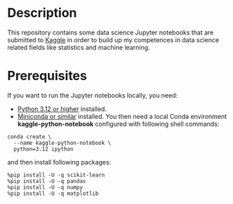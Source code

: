 # Description

This repository contains some data science Jupyter notebooks that are submitted to [Kaggle](https://www.kaggle.com/davytoch) in order to build up my competences in data science related fields like statistics and machine learning.

# Prerequisites

If you want to run the Jupyter notebooks locally, you need: 

- [Python 3.12 or higher](https://www.python.org/) installed.
- [Miniconda or similar](https://docs.anaconda.com/miniconda) installed. You then need a local Conda environment **kaggle-python-notebook** configured with following shell commands:

```
conda create \
  --name kaggle-python-notebook \
  python=3.12 ipython
```

and then install following packages:

```
%pip install -U -q scikit-learn
%pip install -U -q pandas
%pip install -U -q numpy
%pip install -U -q matplotlib
```
